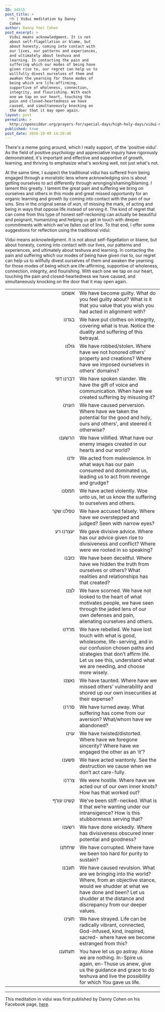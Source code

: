 ```yaml
---
ID: 14515
post_title: >
  ודוי | Vidui meditation by Danny
  Cohen
author: Danny Yoel Cohen
post_excerpt: >
  Vidui means acknowledgment. It is not
  about self-flagellation or blame, but
  about honesty, coming into contact with
  our lives, our patterns and experiences,
  and ultimately about teshuva and
  learning. In contacting the pain and
  suffering which our modes of being have
  given rise to, our regret can help us to
  willfully divest ourselves of them and
  awaken the yearning for those modes of
  being which are life-affirming,
  supportive of wholeness, connection,
  integrity, and flourishing. With each
  one we tap on our heart, touching the
  pain and closed-heartedness we have
  caused, and simultaneously knocking on
  the door that it may open again.
layout: post
permalink: >
  http://opensiddur.org/prayers-for/special-days/high-holy-days/vidui-meditation-danny-cohen/
published: true
post_date: 2016-10-09 14:28:40
---
```

<div class="english">
There's a meme going around, which I really support, of the 'positive vidui'. As the field of positive psychology and appreciative inquiry have rigorously demonstrated, it's important and effective and supportive of growth, learning, and thriving to emphasize what's working well, not just what's not.

At the same time, I suspect the traditional vidui has suffered from being engaged through a moralistic lens where acknowledging sins is about getting ourselves to act differently through wronging/shaming/blaming. I lament this greatly. I lament the great pain and suffering we bring on ourselves and others in this mode and great missed opportunity for an organic learning and growth by coming into contact with the pain of our sins. Sins in the original sense of חטא, of missing the mark, of acting and being in ways that oppose life instead of serving it. The kind of regret that can come from this type of honest self-reckoning can actually be beautiful and poignant, humanizing and helping us get in touch with deeper commitments with which we've fallen out of line. To that end, I offer some suggestions for reflection using the traditional vidui:

Vidui means acknowledgment. It is not about self-flagellation or blame, but about honesty, coming into contact with our lives, our patterns and experiences, and ultimately about teshuva and learning. In contacting the pain and suffering which our modes of being have given rise to, our regret can help us to willfully divest ourselves of them and awaken the yearning for those modes of being which are life-affirming, supportive of wholeness, connection, integrity, and flourishing. With each one we tap on our heart, touching the pain and closed-heartedness we have caused, and simultaneously knocking on the door that it may open again.
</div>

<table style="margin-left: auto;margin-right: auto;">
<tbody>
<tr><td style="vertical-align:top;" width="46%">
<div class="liturgy" style="text-align: right;"><span lang="he">
אשמנו
</span></div></td>

<td style="vertical-align:top;" width="53%"><div class="english">
We have become guilty.
What do you feel guilty about? What is it that you value that you wish you had acted in alignment with?
</div></td>
</tr>

<tr><td style="vertical-align:top;" width="46%">
<div class="liturgy" style="text-align: right;"><span lang="he">
בגדנו
</span></div></td>

<td style="vertical-align:top;" width="53%"><div class="english">
We have put clothes on integrity, covering what is true.
Notice the duality and suffering of this betrayal.
</div></td>
</tr>

<tr><td style="vertical-align:top;" width="46%">
<div class="liturgy" style="text-align: right;"><span lang="he">
גזלנו
</span></div></td>

<td style="vertical-align:top;" width="53%"><div class="english">
We have robbed/stolen.
Where have we not honored others’ property and creations? Where have we imposed ourselves in others’ domains?
</div></td>
</tr>

<tr><td style="vertical-align:top;" width="46%">
<div class="liturgy" style="text-align: right;"><span lang="he">
דברנו דפי
</span></div></td>

<td style="vertical-align:top;" width="53%"><div class="english">
We have spoken slander.
We have the gift of voice and communication. When have we created suffering by misusing it?
</div></td>
</tr>

<tr><td style="vertical-align:top;" width="46%">
<div class="liturgy" style="text-align: right;"><span lang="he">
העוינו
</span></div></td>

<td style="vertical-align:top;" width="53%"><div class="english">
We have caused perversion.
Where have we taken the potential for the good and holy, ours and others’, and steered it otherwise?
</div></td>
</tr>

<tr><td style="vertical-align:top;" width="46%">
<div class="liturgy" style="text-align: right;"><span lang="he">
הרשענו
</span></div></td>

<td style="vertical-align:top;" width="53%"><div class="english">
We have villified.
What have our enemy images created in our hearts and our world?
</div></td>
</tr>

<tr><td style="vertical-align:top;" width="46%">
<div class="liturgy" style="text-align: right;"><span lang="he">
זדנו
</span></div></td>

<td style="vertical-align:top;" width="53%"><div class="english">
We acted from malevolence.
In what ways has our pain consumed and dominated us, leading us to act from revenge and grudge?
</div></td>
</tr>

<tr><td style="vertical-align:top;" width="46%">
<div class="liturgy" style="text-align: right;"><span lang="he">
חמסנו
</span></div></td>

<td style="vertical-align:top;" width="53%"><div class="english">
We have acted violently.
Woe unto us, let us know the suffering to ourselves and others.
</div></td>
</tr>

<tr><td style="vertical-align:top;" width="46%">
<div class="liturgy" style="text-align: right;"><span lang="he">
טפלנו שקר
</span></div></td>

<td style="vertical-align:top;" width="53%"><div class="english">
We have accused falsely.
Where have we overstepped and judged? Seen with narrow eyes?
</div></td>
</tr>

<tr><td style="vertical-align:top;" width="46%">
<div class="liturgy" style="text-align: right;"><span lang="he">
יעצרנו רע
</span></div></td>

<td style="vertical-align:top;" width="53%"><div class="english">
We gave divisive advice.
Where has our advice given rise to divisiveness and conflict? Where were we rooted in so speaking?
</div></td>
</tr>

<tr><td style="vertical-align:top;" width="46%">
<div class="liturgy" style="text-align: right;"><span lang="he">
כזבנו
</span></div></td>

<td style="vertical-align:top;" width="53%"><div class="english">
We have been deceitful.
Where have we hidden the truth from ourselves or others? What realities and relationships has that created?
</div></td>
</tr>

<tr><td style="vertical-align:top;" width="46%">
<div class="liturgy" style="text-align: right;"><span lang="he">
לצנו
</span></div></td>

<td style="vertical-align:top;" width="53%"><div class="english">
We have scorned.
We have not looked to the heart of what motivates people, we have seen through the jaded lens of our own defenses and pain, alienating ourselves and others.
</div></td>
</tr>

<tr><td style="vertical-align:top;" width="46%">
<div class="liturgy" style="text-align: right;"><span lang="he">
מרדנו
</span></div></td>

<td style="vertical-align:top;" width="53%"><div class="english">
We have rebelled.
We have lost touch with what is good, wholesome, life-serving, and in our confusion chosen paths and strategies that don’t affirm life. Let us see this, understand what we are needing, and choose more wisely.
</div></td>
</tr>

<tr><td style="vertical-align:top;" width="46%">
<div class="liturgy" style="text-align: right;"><span lang="he">
נאצנו
</span></div></td>

<td style="vertical-align:top;" width="53%"><div class="english">
We have taunted.
Where have we missed others’ vulnerability and shored up our own insecurities at their expense?
</div></td>
</tr>

<tr><td style="vertical-align:top;" width="46%">
<div class="liturgy" style="text-align: right;"><span lang="he">
סררנו
</span></div></td>

<td style="vertical-align:top;" width="53%"><div class="english">
We have turned away.
What suffering has come from our aversion?
What/whom have we abandoned?
</div></td>
</tr>

<tr><td style="vertical-align:top;" width="46%">
<div class="liturgy" style="text-align: right;"><span lang="he">
עוינו
</span></div></td>

<td style="vertical-align:top;" width="53%"><div class="english">
We have twisted/distorted.
Where have we foregone sincerity? Where have we engaged the other as an ‘it’?
</div></td>
</tr>

<tr><td style="vertical-align:top;" width="46%">
<div class="liturgy" style="text-align: right;"><span lang="he">
פשענו
</span></div></td>

<td style="vertical-align:top;" width="53%"><div class="english">
We have acted wantonly.
See the destruction we cause when we don’t act care-fully.
</div></td>
</tr>

<tr><td style="vertical-align:top;" width="46%">
<div class="liturgy" style="text-align: right;"><span lang="he">
צררנו
</span></div></td>

<td style="vertical-align:top;" width="53%"><div class="english">
We were hostile.
Where have we acted our of our own inner knots?
How has that worked out?
</div></td>
</tr>

<tr><td style="vertical-align:top;" width="46%">
<div class="liturgy" style="text-align: right;"><span lang="he">
קשינו עורף
</span></div></td>

<td style="vertical-align:top;" width="53%"><div class="english">
We’ve been stiff-necked.
What is it that we’re wanting under our intransigence?
How is this stubbornness serving that?
</div></td>
</tr>

<tr><td style="vertical-align:top;" width="46%">
<div class="liturgy" style="text-align: right;"><span lang="he">
רשענו
</span></div></td>

<td style="vertical-align:top;" width="53%"><div class="english">
We have done wickedly.
Where has divisiveness obscured inner potential and goodness?
</div></td>
</tr>

<tr><td style="vertical-align:top;" width="46%">
<div class="liturgy" style="text-align: right;"><span lang="he">
שיחתנו
</span></div></td>

<td style="vertical-align:top;" width="53%"><div class="english">
We have corrupted.
Where have we been too hard for purity to sustain?
</div></td>
</tr>

<tr><td style="vertical-align:top;" width="46%">
<div class="liturgy" style="text-align: right;"><span lang="he">
תעבנו
</span></div></td>

<td style="vertical-align:top;" width="53%"><div class="english">
We have caused revulsion.
What are we bringing into the world? Where, from an objective stance, would we shudder at what we have done and been? Let us shudder at the distance and discrepancy from our deeper values.
</div></td>
</tr>

<tr><td style="vertical-align:top;" width="46%">
<div class="liturgy" style="text-align: right;"><span lang="he">
תעינו
</span></div></td>

<td style="vertical-align:top;" width="53%"><div class="english">
We have strayed.
Life can be radically vibrant, connected, God-infused, kind, inspired, sacred- where have we become estranged from this?
</div></td>
</tr>

<tr><td style="vertical-align:top;" width="46%">
<div class="liturgy" style="text-align: right;"><span lang="he">
תעתענו
</span></div></td>

<td style="vertical-align:top;" width="53%"><div class="english">
You have let us go astray.
Alone we are nothing. In-Spire us again, en-Thuse us anew, give us the guidance and grace to do teshuva and live the possibility for which You gave us life.
</div></td>
</tr>
</tbody>
</tbody></table>

<hr />

This meditation in vidui was first published by Danny Cohen on his Facebook page, <a href="https://www.facebook.com/permalink.php?story_fbid=10102654562976317&id=626430">here</a>.